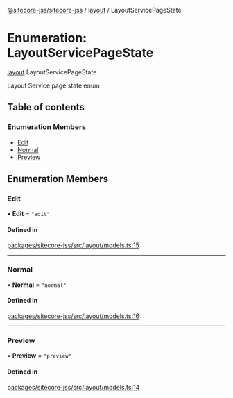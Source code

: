[@sitecore-jss/sitecore-jss](../README.md) / [layout](../modules/layout.md) / LayoutServicePageState

# Enumeration: LayoutServicePageState

[layout](../modules/layout.md).LayoutServicePageState

Layout Service page state enum

## Table of contents

### Enumeration Members

- [Edit](layout.LayoutServicePageState.md#edit)
- [Normal](layout.LayoutServicePageState.md#normal)
- [Preview](layout.LayoutServicePageState.md#preview)

## Enumeration Members

### Edit

• **Edit** = ``"edit"``

#### Defined in

[packages/sitecore-jss/src/layout/models.ts:15](https://github.com/Sitecore/jss/blob/881196c17/packages/sitecore-jss/src/layout/models.ts#L15)

___

### Normal

• **Normal** = ``"normal"``

#### Defined in

[packages/sitecore-jss/src/layout/models.ts:16](https://github.com/Sitecore/jss/blob/881196c17/packages/sitecore-jss/src/layout/models.ts#L16)

___

### Preview

• **Preview** = ``"preview"``

#### Defined in

[packages/sitecore-jss/src/layout/models.ts:14](https://github.com/Sitecore/jss/blob/881196c17/packages/sitecore-jss/src/layout/models.ts#L14)
